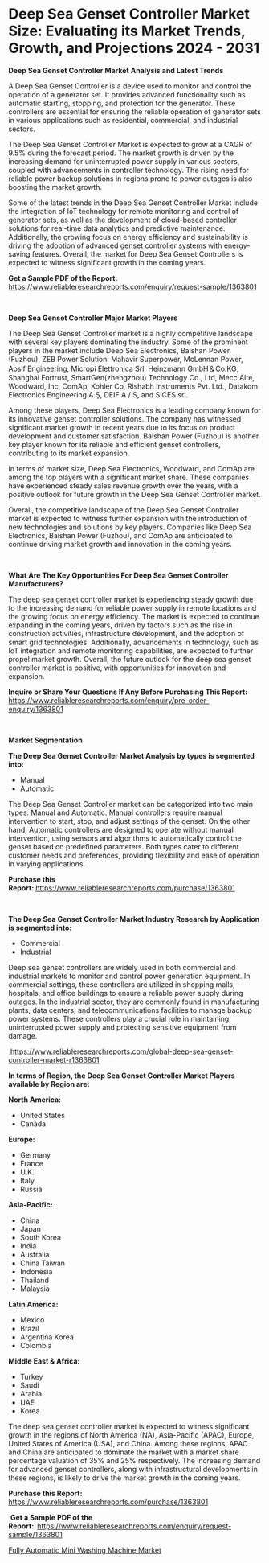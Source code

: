 <p><h1>Deep Sea Genset Controller Market Size: Evaluating its Market Trends, Growth, and Projections 2024 - 2031</h1></p><p><strong>Deep Sea Genset Controller Market Analysis and Latest Trends</strong></p>
<p><p>A Deep Sea Genset Controller is a device used to monitor and control the operation of a generator set. It provides advanced functionality such as automatic starting, stopping, and protection for the generator. These controllers are essential for ensuring the reliable operation of generator sets in various applications such as residential, commercial, and industrial sectors.</p><p>The Deep Sea Genset Controller Market is expected to grow at a CAGR of 9.5% during the forecast period. The market growth is driven by the increasing demand for uninterrupted power supply in various sectors, coupled with advancements in controller technology. The rising need for reliable power backup solutions in regions prone to power outages is also boosting the market growth.</p><p>Some of the latest trends in the Deep Sea Genset Controller Market include the integration of IoT technology for remote monitoring and control of generator sets, as well as the development of cloud-based controller solutions for real-time data analytics and predictive maintenance. Additionally, the growing focus on energy efficiency and sustainability is driving the adoption of advanced genset controller systems with energy-saving features. Overall, the market for Deep Sea Genset Controllers is expected to witness significant growth in the coming years.</p></p>
<p><strong>Get a Sample PDF of the Report:&nbsp;</strong> <a href="https://www.reliableresearchreports.com/enquiry/request-sample/1363801">https://www.reliableresearchreports.com/enquiry/request-sample/1363801</a></p>
<p>&nbsp;</p>
<p><strong>Deep Sea Genset Controller Major Market Players</strong></p>
<p><p>The Deep Sea Genset Controller market is a highly competitive landscape with several key players dominating the industry. Some of the prominent players in the market include Deep Sea Electronics, Baishan Power (Fuzhou), ZEB Power Solution, Mahavir Superpower, McLennan Power, Aosif Engineering, Micropi Elettronica Srl, Heinzmann GmbH＆Co.KG, Shanghai Fortrust, SmartGen(zhengzhou) Technology Co., Ltd, Mecc Alte, Woodward, Inc, ComAp, Kohler Co, Rishabh Instruments Pvt. Ltd., Datakom Electronics Engineering A.Ş, DEIF A / S, and SICES srl.</p><p>Among these players, Deep Sea Electronics is a leading company known for its innovative genset controller solutions. The company has witnessed significant market growth in recent years due to its focus on product development and customer satisfaction. Baishan Power (Fuzhou) is another key player known for its reliable and efficient genset controllers, contributing to its market expansion.</p><p>In terms of market size, Deep Sea Electronics, Woodward, and ComAp are among the top players with a significant market share. These companies have experienced steady sales revenue growth over the years, with a positive outlook for future growth in the Deep Sea Genset Controller market.</p><p>Overall, the competitive landscape of the Deep Sea Genset Controller market is expected to witness further expansion with the introduction of new technologies and solutions by key players. Companies like Deep Sea Electronics, Baishan Power (Fuzhou), and ComAp are anticipated to continue driving market growth and innovation in the coming years.</p></p>
<p>&nbsp;</p>
<p><strong>What Are The Key Opportunities For Deep Sea Genset Controller Manufacturers?</strong></p>
<p><p>The deep sea genset controller market is experiencing steady growth due to the increasing demand for reliable power supply in remote locations and the growing focus on energy efficiency. The market is expected to continue expanding in the coming years, driven by factors such as the rise in construction activities, infrastructure development, and the adoption of smart grid technologies. Additionally, advancements in technology, such as IoT integration and remote monitoring capabilities, are expected to further propel market growth. Overall, the future outlook for the deep sea genset controller market is positive, with opportunities for innovation and expansion.</p></p>
<p><strong>Inquire or Share Your Questions If Any Before Purchasing This Report:</strong> <a href="https://www.reliableresearchreports.com/enquiry/pre-order-enquiry/1363801">https://www.reliableresearchreports.com/enquiry/pre-order-enquiry/1363801</a></p>
<p>&nbsp;</p>
<p><strong>Market Segmentation</strong></p>
<p><strong>The Deep Sea Genset Controller Market Analysis by types is segmented into:</strong></p>
<p><ul><li>Manual</li><li>Automatic</li></ul></p>
<p><p>The Deep Sea Genset Controller market can be categorized into two main types: Manual and Automatic. Manual controllers require manual intervention to start, stop, and adjust settings of the genset. On the other hand, Automatic controllers are designed to operate without manual intervention, using sensors and algorithms to automatically control the genset based on predefined parameters. Both types cater to different customer needs and preferences, providing flexibility and ease of operation in varying applications.</p></p>
<p><strong>Purchase this Report:&nbsp;</strong><a href="https://www.reliableresearchreports.com/purchase/1363801">https://www.reliableresearchreports.com/purchase/1363801</a></p>
<p>&nbsp;</p>
<p><strong>The Deep Sea Genset Controller Market Industry Research by Application is segmented into:</strong></p>
<p><ul><li>Commercial</li><li>Industrial</li></ul></p>
<p><p>Deep sea genset controllers are widely used in both commercial and industrial markets to monitor and control power generation equipment. In commercial settings, these controllers are utilized in shopping malls, hospitals, and office buildings to ensure a reliable power supply during outages. In the industrial sector, they are commonly found in manufacturing plants, data centers, and telecommunications facilities to manage backup power systems. These controllers play a crucial role in maintaining uninterrupted power supply and protecting sensitive equipment from damage.</p></p>
<p><a href="https://www.reliableresearchreports.com/global-deep-sea-genset-controller-market-r1363801">&nbsp;https://www.reliableresearchreports.com/global-deep-sea-genset-controller-market-r1363801</a></p>
<p><strong>In terms of Region, the Deep Sea Genset Controller Market Players available by Region are:</strong></p>
<p>
    <p> <strong> North America: </strong>
        <ul>
            <li>United States</li>
            <li>Canada</li>
        </ul>
        </p> 
    <p> <strong> Europe: </strong>
        <ul>
            <li>Germany</li>
            <li>France</li>
            <li>U.K.</li>
            <li>Italy</li>
            <li>Russia</li>
        </ul>
        </p> 
    <p> <strong> Asia-Pacific: </strong>
        <ul>
            <li>China</li>
            <li>Japan</li>
            <li>South Korea</li>
            <li>India</li>
            <li>Australia</li>
            <li>China Taiwan</li>
            <li>Indonesia</li>
            <li>Thailand</li>
            <li>Malaysia</li>
        </ul>
        </p> 
    <p> <strong> Latin America: </strong>
        <ul>
            <li>Mexico</li>
            <li>Brazil</li>
            <li>Argentina Korea</li>
            <li>Colombia</li>
        </ul>
        </p> 
    <p> <strong> Middle East & Africa: </strong>
        <ul>
            <li>Turkey</li>
            <li>Saudi</li>
            <li>Arabia</li>
            <li>UAE</li>
            <li>Korea</li>
        </ul>
    </p>
    </p>
<p><p>The deep sea genset controller market is expected to witness significant growth in the regions of North America (NA), Asia-Pacific (APAC), Europe, United States of America (USA), and China. Among these regions, APAC and China are anticipated to dominate the market with a market share percentage valuation of 35% and 25% respectively. The increasing demand for advanced genset controllers, along with infrastructural developments in these regions, is likely to drive the market growth in the coming years.</p></p>
<p><strong>Purchase this Report: </strong><a href="https://www.reliableresearchreports.com/purchase/1363801">https://www.reliableresearchreports.com/purchase/1363801</a></p>
<p>&nbsp;<strong>Get a Sample PDF of the Report:&nbsp;&nbsp;</strong><a href="https://www.reliableresearchreports.com/enquiry/request-sample/1363801">https://www.reliableresearchreports.com/enquiry/request-sample/1363801</a></p>
<p><strong></strong></p>
<p><p><a href="https://github.com/lylyparadise/Market-Research-Report-List-4/blob/main/fully-automatic-mini-washing-machine-market.md">Fully Automatic Mini Washing Machine Market</a></p></p>